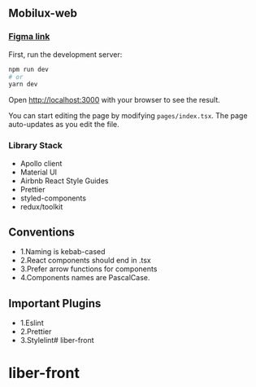 ## Mobilux-web

### [Figma link](https://www.figma.com/file/ZmkOXaax703mfWEFCk6Bys/Maximum?node-id=0%3A1)

First, run the development server:

```bash
npm run dev
# or
yarn dev
```

Open [http://localhost:3000](http://localhost:3000) with your browser to see the result.

You can start editing the page by modifying `pages/index.tsx`. The page auto-updates as you edit the file.

### Library Stack
- Apollo client
- Material UI
- Airbnb React Style Guides
- Prettier 
- styled-components
- redux/toolkit

## Conventions
- 1.Naming is kebab-cased
- 2.React components should end in .tsx
- 3.Prefer arrow functions for components 
- 4.Components names are PascalCase.


## Important Plugins

- 1.Eslint
- 2.Prettier
- 3.Stylelint# liber-front
# liber-front
